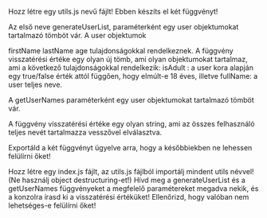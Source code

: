 Hozz létre egy utils.js nevű fájlt!
Ebben készíts el két függvényt!

Az első neve generateUserList, paraméterként egy user objektumokat tartalmazó tömböt vár.
A user objektumok

firstName
lastName
age tulajdonságokkal rendelkeznek.
A függvény visszatérési értéke egy olyan új tömb, ami olyan objektumokat tartalmaz, ami a következő tulajdonságokkal rendelkezik: isAdult : a user kora alapján egy true/false érték attól függően, hogy elmúlt-e 18 éves, illetve fullName: a user teljes neve.

A getUserNames paraméterként egy user objektumokat tartalmazó tömböt vár.

A függvény visszatérési értéke egy olyan string, ami az összes felhasználó teljes nevét tartalmazza vesszővel elválasztva.

Exportáld a két függvényt ügyelve arra, hogy a későbbiekben ne lehessen felülírni őket!

Hozz létre egy index.js fájlt, az utils.js fájlból importálj mindent utils névvel! (Ne használj object destructuring-et!)
Hívd meg a generateUserList és a getUserNames függvényeket a megfelelő paramétereket megadva nekik, és a konzolra írasd ki a visszatérési értéküket!
Ellenőrizd, hogy valóban nem lehetséges-e felülírni őket!